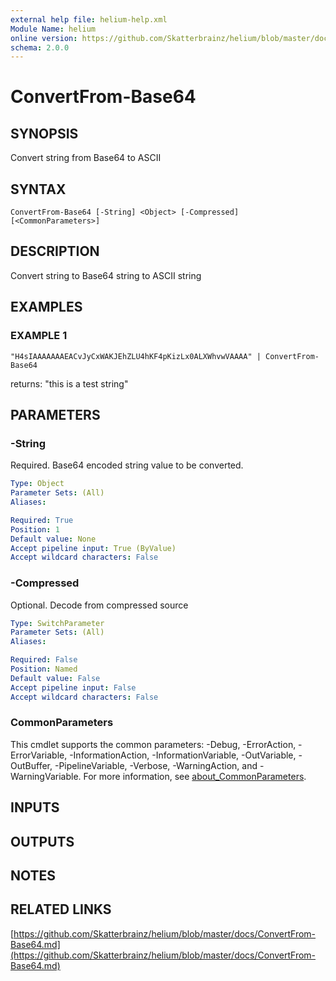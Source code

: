 ```yaml
---
external help file: helium-help.xml
Module Name: helium
online version: https://github.com/Skatterbrainz/helium/blob/master/docs/ConvertFrom-Base64.md
schema: 2.0.0
---
```


# ConvertFrom-Base64

## SYNOPSIS
Convert string from Base64 to ASCII

## SYNTAX

```
ConvertFrom-Base64 [-String] <Object> [-Compressed] [<CommonParameters>]
```

## DESCRIPTION
Convert string to Base64 string to ASCII string

## EXAMPLES

### EXAMPLE 1
```
"H4sIAAAAAAAEACvJyCxWAKJEhZLU4hKF4pKizLx0ALXWhvwVAAAA" | ConvertFrom-Base64
```

returns: "this is a test string"

## PARAMETERS

### -String
Required.
Base64 encoded string value to be converted.

```yaml
Type: Object
Parameter Sets: (All)
Aliases:

Required: True
Position: 1
Default value: None
Accept pipeline input: True (ByValue)
Accept wildcard characters: False
```

### -Compressed
Optional.
Decode from compressed source

```yaml
Type: SwitchParameter
Parameter Sets: (All)
Aliases:

Required: False
Position: Named
Default value: False
Accept pipeline input: False
Accept wildcard characters: False
```

### CommonParameters
This cmdlet supports the common parameters: -Debug, -ErrorAction, -ErrorVariable, -InformationAction, -InformationVariable, -OutVariable, -OutBuffer, -PipelineVariable, -Verbose, -WarningAction, and -WarningVariable. For more information, see [about_CommonParameters](http://go.microsoft.com/fwlink/?LinkID=113216).

## INPUTS

## OUTPUTS

## NOTES

## RELATED LINKS

[https://github.com/Skatterbrainz/helium/blob/master/docs/ConvertFrom-Base64.md](https://github.com/Skatterbrainz/helium/blob/master/docs/ConvertFrom-Base64.md)

